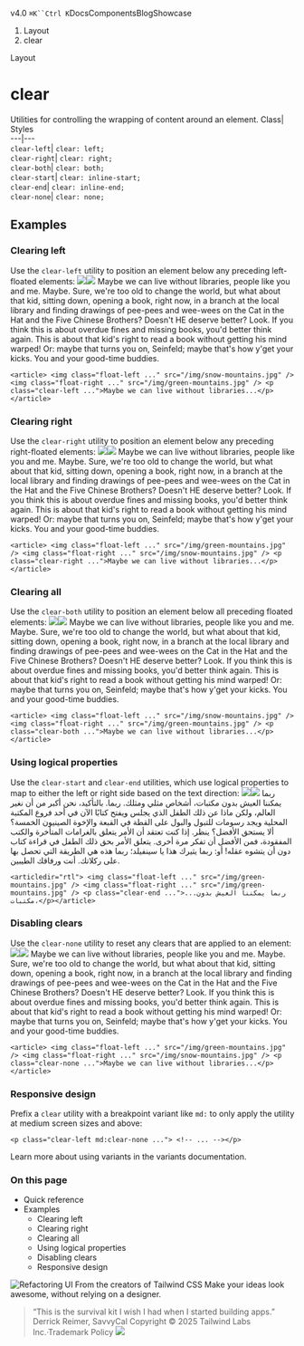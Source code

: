 v4.0
`⌘K``Ctrl K`DocsComponentsBlogShowcase
  1. Layout
  2. clear


Layout
# clear
Utilities for controlling the wrapping of content around an element.
Class| Styles  
---|---  
`clear-left`| `clear: left;`  
`clear-right`| `clear: right;`  
`clear-both`| `clear: both;`  
`clear-start`| `clear: inline-start;`  
`clear-end`| `clear: inline-end;`  
`clear-none`| `clear: none;`  
## Examples
### Clearing left
Use the `clear-left` utility to position an element below any preceding left-floated elements:
![](https://images.unsplash.com/photo-1554629947-334ff61d85dc?ixid=MnwxMjA3fDB8MHxwaG90by1wYWdlfHx8fGVufDB8fHx8&ixlib=rb-1.2.1&auto=format&fit=crop&w=1000&h=1000&q=90)![](https://images.unsplash.com/photo-1434394354979-a235cd36269d?ixlib=rb-1.2.1&ixid=MnwxMjA3fDB8MHxwaG90by1wYWdlfHx8fGVufDB8fHx8&auto=format&fit=crop&w=1000&h=1000&q=90)
Maybe we can live without libraries, people like you and me. Maybe. Sure, we're too old to change the world, but what about that kid, sitting down, opening a book, right now, in a branch at the local library and finding drawings of pee-pees and wee-wees on the Cat in the Hat and the Five Chinese Brothers? Doesn't HE deserve better? Look. If you think this is about overdue fines and missing books, you'd better think again. This is about that kid's right to read a book without getting his mind warped! Or: maybe that turns you on, Seinfeld; maybe that's how y'get your kicks. You and your good-time buddies.
```
<article> <img class="float-left ..." src="/img/snow-mountains.jpg" /> <img class="float-right ..." src="/img/green-mountains.jpg" /> <p class="clear-left ...">Maybe we can live without libraries...</p></article>
```

### Clearing right
Use the `clear-right` utility to position an element below any preceding right-floated elements:
![](https://images.unsplash.com/photo-1434394354979-a235cd36269d?ixlib=rb-1.2.1&ixid=MnwxMjA3fDB8MHxwaG90by1wYWdlfHx8fGVufDB8fHx8&auto=format&fit=crop&w=1000&h=1000&q=90)![](https://images.unsplash.com/photo-1554629947-334ff61d85dc?ixid=MnwxMjA3fDB8MHxwaG90by1wYWdlfHx8fGVufDB8fHx8&ixlib=rb-1.2.1&auto=formathttps://images.unsplash.com/photo-1454496522488-7a8e488e8606?ixlib=rb-1.2.1&ixid=MnwxMjA3fDB8MHxwaG90by1wYWdlfHx8fGVufDB8fHx8&auto=format&fit=crop&w=1000&h=1000&q=90)
Maybe we can live without libraries, people like you and me. Maybe. Sure, we're too old to change the world, but what about that kid, sitting down, opening a book, right now, in a branch at the local library and finding drawings of pee-pees and wee-wees on the Cat in the Hat and the Five Chinese Brothers? Doesn't HE deserve better? Look. If you think this is about overdue fines and missing books, you'd better think again. This is about that kid's right to read a book without getting his mind warped! Or: maybe that turns you on, Seinfeld; maybe that's how y'get your kicks. You and your good-time buddies.
```
<article> <img class="float-left ..." src="/img/green-mountains.jpg" /> <img class="float-right ..." src="/img/snow-mountains.jpg" /> <p class="clear-right ...">Maybe we can live without libraries...</p></article>
```

### Clearing all
Use the `clear-both` utility to position an element below all preceding floated elements:
![](https://images.unsplash.com/photo-1554629947-334ff61d85dc?ixid=MnwxMjA3fDB8MHxwaG90by1wYWdlfHx8fGVufDB8fHx8&ixlib=rb-1.2.1&auto=formathttps://images.unsplash.com/photo-1454496522488-7a8e488e8606?ixlib=rb-1.2.1&ixid=MnwxMjA3fDB8MHxwaG90by1wYWdlfHx8fGVufDB8fHx8&auto=format&fit=crop&w=1000&h=1000&q=90)![](https://images.unsplash.com/photo-1434394354979-a235cd36269d?ixlib=rb-1.2.1&ixid=MnwxMjA3fDB8MHxwaG90by1wYWdlfHx8fGVufDB8fHx8&auto=format&fit=crop&w=1000&h=1000&q=90)
Maybe we can live without libraries, people like you and me. Maybe. Sure, we're too old to change the world, but what about that kid, sitting down, opening a book, right now, in a branch at the local library and finding drawings of pee-pees and wee-wees on the Cat in the Hat and the Five Chinese Brothers? Doesn't HE deserve better? Look. If you think this is about overdue fines and missing books, you'd better think again. This is about that kid's right to read a book without getting his mind warped! Or: maybe that turns you on, Seinfeld; maybe that's how y'get your kicks. You and your good-time buddies.
```
<article> <img class="float-left ..." src="/img/snow-mountains.jpg" /> <img class="float-right ..." src="/img/green-mountains.jpg" /> <p class="clear-both ...">Maybe we can live without libraries...</p></article>
```

### Using logical properties
Use the `clear-start` and `clear-end` utilities, which use logical properties to map to either the left or right side based on the text direction:
![](https://images.unsplash.com/photo-1554629947-334ff61d85dc?ixid=MnwxMjA3fDB8MHxwaG90by1wYWdlfHx8fGVufDB8fHx8&ixlib=rb-1.2.1&auto=format&fit=crop&w=1000&h=1000&q=90)![](https://images.unsplash.com/photo-1434394354979-a235cd36269d?ixlib=rb-1.2.1&ixid=MnwxMjA3fDB8MHxwaG90by1wYWdlfHx8fGVufDB8fHx8&auto=format&fit=crop&w=1000&h=1000&q=90)
ربما يمكننا العيش بدون مكتبات، أشخاص مثلي ومثلك. ربما. بالتأكيد، نحن أكبر من أن نغير العالم، ولكن ماذا عن ذلك الطفل الذي يجلس ويفتح كتابًا الآن في أحد فروع المكتبة المحلية ويجد رسومات للتبول والبول على القطة في القبعة والإخوة الصينيون الخمسة؟ ألا يستحق الأفضل؟ ينظر. إذا كنت تعتقد أن الأمر يتعلق بالغرامات المتأخرة والكتب المفقودة، فمن الأفضل أن تفكر مرة أخرى. يتعلق الأمر بحق ذلك الطفل في قراءة كتاب دون أن يتشوه عقله! أو: ربما يثيرك هذا يا سينفيلد؛ ربما هذه هي الطريقة التي تحصل بها على ركلاتك. أنت ورفاقك الطيبين.
```
<articledir="rtl"> <img class="float-left ..." src="/img/green-mountains.jpg" /> <img class="float-right ..." src="/img/green-mountains.jpg" /> <p class="clear-end ...">...ربما يمكننا العيش بدون مكتبات،</p></article>
```

### Disabling clears
Use the `clear-none` utility to reset any clears that are applied to an element:
![](https://images.unsplash.com/photo-1434394354979-a235cd36269d?ixlib=rb-1.2.1&ixid=MnwxMjA3fDB8MHxwaG90by1wYWdlfHx8fGVufDB8fHx8&auto=format&fit=crop&w=1000&h=1000&q=90)![](https://images.unsplash.com/photo-1554629947-334ff61d85dc?ixid=MnwxMjA3fDB8MHxwaG90by1wYWdlfHx8fGVufDB8fHx8&ixlib=rb-1.2.1&auto=formathttps://images.unsplash.com/photo-1454496522488-7a8e488e8606?ixlib=rb-1.2.1&ixid=MnwxMjA3fDB8MHxwaG90by1wYWdlfHx8fGVufDB8fHx8&auto=format&fit=crop&w=1000&h=1000&q=90)
Maybe we can live without libraries, people like you and me. Maybe. Sure, we're too old to change the world, but what about that kid, sitting down, opening a book, right now, in a branch at the local library and finding drawings of pee-pees and wee-wees on the Cat in the Hat and the Five Chinese Brothers? Doesn't HE deserve better? Look. If you think this is about overdue fines and missing books, you'd better think again. This is about that kid's right to read a book without getting his mind warped! Or: maybe that turns you on, Seinfeld; maybe that's how y'get your kicks. You and your good-time buddies.
```
<article> <img class="float-left ..." src="/img/green-mountains.jpg" /> <img class="float-right ..." src="/img/snow-mountains.jpg" /> <p class="clear-none ...">Maybe we can live without libraries...</p></article>
```

### Responsive design
Prefix a `clear` utility with a breakpoint variant like `md:` to only apply the utility at medium screen sizes and above:
```
<p class="clear-left md:clear-none ..."> <!-- ... --></p>
```

Learn more about using variants in the variants documentation.
### On this page
  * Quick reference
  * Examples
    * Clearing left
    * Clearing right
    * Clearing all
    * Using logical properties
    * Disabling clears
    * Responsive design


![Refactoring UI](https://tailwindcss.com/_next/image?url=%2F_next%2Fstatic%2Fmedia%2Fbook-promo.27d91093.png&w=256&q=75)
From the creators of Tailwind CSS
Make your ideas look awesome, without relying on a designer.
> “This is the survival kit I wish I had when I started building apps.”
> Derrick Reimer, SavvyCal
Copyright © 2025 Tailwind Labs Inc.·Trademark Policy
![](https://cdn.usefathom.com/?h=https%3A%2F%2Ftailwindcss.com&p=%2Fdocs%2Fclear&r=&sid=PMFMDJGK&qs=%7B%7D&cid=25499372)
